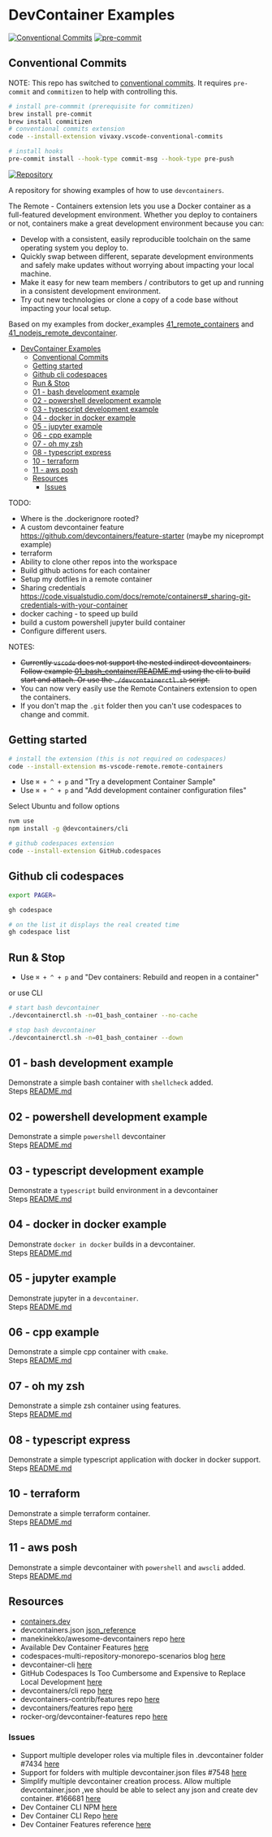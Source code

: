 # DevContainer Examples

[![Conventional Commits](https://img.shields.io/badge/Conventional%20Commits-1.0.0-%23FE5196?logo=conventionalcommits&logoColor=white)](https://conventionalcommits.org) [![pre-commit](https://img.shields.io/badge/pre--commit-enabled-brightgreen?logo=pre-commit)](https://github.com/pre-commit/pre-commit)  
  
## Conventional Commits

NOTE: This repo has switched to [conventional commits](https://www.conventionalcommits.org/en/v1.0.0). It requires `pre-commit` and `commitizen` to help with controlling this.  

```sh
# install pre-commmit (prerequisite for commitizen)
brew install pre-commit
brew install commitizen
# conventional commits extension
code --install-extension vivaxy.vscode-conventional-commits

# install hooks
pre-commit install --hook-type commit-msg --hook-type pre-push
```

[![Repository](https://skillicons.dev/icons?i=docker,bash,linux)](https://skillicons.dev)

A repository for showing examples of how to use `devcontainers`.  

The Remote - Containers extension lets you use a Docker container as a full-featured development environment. Whether you deploy to containers or not, containers make a great development environment because you can:

* Develop with a consistent, easily reproducible toolchain on the same operating system you deploy to.
* Quickly swap between different, separate development environments and safely make updates without worrying about impacting your local machine.
* Make it easy for new team members / contributors to get up and running in a consistent development environment.
* Try out new technologies or clone a copy of a code base without impacting your local setup.

Based on my examples from docker_examples [41_remote_containers](https://github.com/chrisguest75/docker_examples/tree/master/41_remote_containers) and [41_nodejs_remote_devcontainer](https://github.com/chrisguest75/docker_examples/tree/master/41_nodejs_remote_devcontainer).  

- [DevContainer Examples](#devcontainer-examples)
  - [Conventional Commits](#conventional-commits)
  - [Getting started](#getting-started)
  - [Github cli codespaces](#github-cli-codespaces)
  - [Run \& Stop](#run--stop)
  - [01 - bash development example](#01---bash-development-example)
  - [02 - powershell development example](#02---powershell-development-example)
  - [03 - typescript development example](#03---typescript-development-example)
  - [04 - docker in docker example](#04---docker-in-docker-example)
  - [05 - jupyter example](#05---jupyter-example)
  - [06 - cpp example](#06---cpp-example)
  - [07 - oh my zsh](#07---oh-my-zsh)
  - [08 - typescript express](#08---typescript-express)
  - [10 - terraform](#10---terraform)
  - [11 - aws posh](#11---aws-posh)
  - [Resources](#resources)
    - [Issues](#issues)

TODO:

* Where is the .dockerignore rooted?
* A custom devcontainer feature https://github.com/devcontainers/feature-starter (maybe my niceprompt example)
* terraform
* Ability to clone other repos into the workspace
* Build github actions for each container
* Setup my dotfiles in a remote container
* Sharing credentials https://code.visualstudio.com/docs/remote/containers#_sharing-git-credentials-with-your-container
* docker caching - to speed up build
* build a custom powershell jupyter build container
* Configure different users.

NOTES:

* ~~Currently `vscode` does not support the nested indirect devcontainers.  Follow example [01_bash_container/README.md](./01_bash_container/README.md) using the cli to build start and attach.  Or use the `./devcontainerctl.sh` script.~~
* You can now very easily use the Remote Containers extension to open the containers.  
* If you don't map the `.git` folder then you can't use codespaces to change and commit.  

## Getting started

```sh
# install the extension (this is not required on codespaces)
code --install-extension ms-vscode-remote.remote-containers
```

* Use `⌘ + ^ + p` and "Try a development Container Sample"
* Use `⌘ + ^ + p` and "Add development container configuration files"

Select Ubuntu and follow options

```sh
nvm use
npm install -g @devcontainers/cli
```

```sh
# github codespaces extension
code --install-extension GitHub.codespaces
```

## Github cli codespaces

```sh
export PAGER=

gh codespace

# on the list it displays the real created time
gh codespace list
```

## Run & Stop

* Use `⌘ + ^ + p` and "Dev containers: Rebuild and reopen in a container"  

or use CLI  

```sh
# start bash devcontainer
./devcontainerctl.sh -n=01_bash_container --no-cache

# stop bash devcontainer
./devcontainerctl.sh -n=01_bash_container --down
```

## 01 - bash development example

Demonstrate a simple bash container with `shellcheck` added.  
Steps [README.md](./01_bash_container/README.md)  

## 02 - powershell development example

Demonstrate a simple `powershell` devcontainer  
Steps [README.md](./02_powershell_container/README.md)  

## 03 - typescript development example

Demonstrate a `typescript` build environment in a devcontainer  
Steps [README.md](./03_typescript_container/README.md)  

## 04 - docker in docker example

Demonstrate `docker in docker` builds in a devcontainer.  
Steps [README.md](./04_docker_in_docker/README.md)  

## 05 - jupyter example

Demonstrate jupyter in a `devcontainer`.  
Steps [README.md](./05_jupyter/README.md)  

## 06 - cpp example

Demonstrate a simple cpp container with `cmake`.  
Steps [README.md](./06_cpp/README.md)  

## 07 - oh my zsh

Demonstrate a simple zsh container using features.  
Steps [README.md](./07_oh_my_zsh/README.md)  

## 08 - typescript express

Demonstrate a simple typescript application with docker in docker support.  
Steps [README.md](./08_typescript_express/README.md)  

## 10 - terraform

Demonstrate a simple terraform container.  
Steps [README.md](./10_terraform/README.md)  

## 11 - aws posh

Demonstrate a simple devcontainer with `powershell` and `awscli` added.  
Steps [README.md](./11_aws_posh/README.md)  

## Resources

* [containers.dev](https://containers.dev/)
* devcontainers.json [json_reference](https://containers.dev/implementors/json_reference/)
* manekinekko/awesome-devcontainers repo [here](https://github.com/manekinekko/awesome-devcontainers)  
* Available Dev Container Features [here](https://containers.dev/features)  
* codespaces-multi-repository-monorepo-scenarios blog [here](https://github.blog/2022-04-20-codespaces-multi-repository-monorepo-scenarios/)
* devcontainer-cli [here](https://code.visualstudio.com/docs/remote/devcontainer-cli)  
* GitHub Codespaces Is Too Cumbersome and Expensive to Replace Local Development
 [here](https://notes.alexkehayias.com/github-codespaces-is-too-slow-and-expensive-to-replace-local-development/)
* devcontainers/cli repo [here](https://github.com/devcontainers/cli)  
* devcontainers-contrib/features repo [here](https://github.com/devcontainers-contrib/features)
* devcontainers/features repo [here](https://github.com/devcontainers/features)
* rocker-org/devcontainer-features repo [here](https://github.com/rocker-org/devcontainer-features/tree/main/src/apt-packages)  

### Issues

* Support multiple developer roles via multiple files in .devcontainer folder #7434 [here](https://github.com/microsoft/vscode-remote-release/issues/7434)
* Support for folders with multiple devcontainer.json files #7548 [here](https://github.com/microsoft/vscode-remote-release/issues/7548)
* Simplify multiple devcontainer creation process. Allow multiple devcontainer.json ,we should be able to select any json and create dev container. #166681 [here](https://github.com/microsoft/vscode/issues/166681)  
* Dev Container CLI NPM [here](https://www.npmjs.com/package/@devcontainers/cli)
* Dev Container CLI Repo [here](https://github.com/devcontainers/cli)
* Dev Container Features reference [here](https://containers.dev/implementors/features/)  

